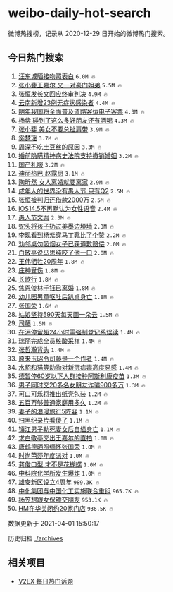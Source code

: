 # weibo-daily-hot-search

微博热搜榜，记录从 2020-12-29 日开始的微博热门搜索。

## 今日热门搜索

<!-- BEGIN -->

1. [汪东城晒接吻照表白](https://s.weibo.com/weibo?q=%23%E6%B1%AA%E4%B8%9C%E5%9F%8E%E6%99%92%E6%8E%A5%E5%90%BB%E7%85%A7%E8%A1%A8%E7%99%BD%23&Refer=top) `6.0M 🔥`
1. [张小斐王嘉尔 又一对豪门姐弟](https://s.weibo.com/weibo?q=%E5%BC%A0%E5%B0%8F%E6%96%90%E7%8E%8B%E5%98%89%E5%B0%94%20%E5%8F%88%E4%B8%80%E5%AF%B9%E8%B1%AA%E9%97%A8%E5%A7%90%E5%BC%9F&Refer=top) `5.5M 🔥`
1. [张恒发长文回应终审判决](https://s.weibo.com/weibo?q=%23%E5%BC%A0%E6%81%92%E5%8F%91%E9%95%BF%E6%96%87%E5%9B%9E%E5%BA%94%E7%BB%88%E5%AE%A1%E5%88%A4%E5%86%B3%23&Refer=top) `4.9M 🔥`
1. [云南新增23例无症状感染者](https://s.weibo.com/weibo?q=%23%E4%BA%91%E5%8D%97%E6%96%B0%E5%A2%9E23%E4%BE%8B%E6%97%A0%E7%97%87%E7%8A%B6%E6%84%9F%E6%9F%93%E8%80%85%23&Refer=top) `4.4M 🔥`
1. [明年我国将全面普及道路客运电子客票](https://s.weibo.com/weibo?q=%23%E6%98%8E%E5%B9%B4%E6%88%91%E5%9B%BD%E5%B0%86%E5%85%A8%E9%9D%A2%E6%99%AE%E5%8F%8A%E9%81%93%E8%B7%AF%E5%AE%A2%E8%BF%90%E7%94%B5%E5%AD%90%E5%AE%A2%E7%A5%A8%23&Refer=top) `4.3M 🔥`
1. [杨紫 碰到了这么多好朋友还有酒喝](https://s.weibo.com/weibo?q=%E6%9D%A8%E7%B4%AB%20%E7%A2%B0%E5%88%B0%E4%BA%86%E8%BF%99%E4%B9%88%E5%A4%9A%E5%A5%BD%E6%9C%8B%E5%8F%8B%E8%BF%98%E6%9C%89%E9%85%92%E5%96%9D&Refer=top) `4.3M 🔥`
1. [张小斐 美女不要总扯肩带](https://s.weibo.com/weibo?q=%E5%BC%A0%E5%B0%8F%E6%96%90%20%E7%BE%8E%E5%A5%B3%E4%B8%8D%E8%A6%81%E6%80%BB%E6%89%AF%E8%82%A9%E5%B8%A6&Refer=top) `3.9M 🔥`
1. [奚梦瑶](https://s.weibo.com/weibo?q=%E5%A5%9A%E6%A2%A6%E7%91%B6&Refer=top) `3.7M 🔥`
1. [周深不吃土豆丝的原因](https://s.weibo.com/weibo?q=%23%E5%91%A8%E6%B7%B1%E4%B8%8D%E5%90%83%E5%9C%9F%E8%B1%86%E4%B8%9D%E7%9A%84%E5%8E%9F%E5%9B%A0%23&Refer=top) `3.3M 🔥`
1. [婚前隐瞒精神病史法院支持撤销婚姻](https://s.weibo.com/weibo?q=%23%E5%A9%9A%E5%89%8D%E9%9A%90%E7%9E%92%E7%B2%BE%E7%A5%9E%E7%97%85%E5%8F%B2%E6%B3%95%E9%99%A2%E6%94%AF%E6%8C%81%E6%92%A4%E9%94%80%E5%A9%9A%E5%A7%BB%23&Refer=top) `3.2M 🔥`
1. [国产礼服](https://s.weibo.com/weibo?q=%E5%9B%BD%E4%BA%A7%E7%A4%BC%E6%9C%8D&Refer=top) `3.2M 🔥`
1. [迪丽热巴 赵露思](https://s.weibo.com/weibo?q=%E8%BF%AA%E4%B8%BD%E7%83%AD%E5%B7%B4%20%E8%B5%B5%E9%9C%B2%E6%80%9D&Refer=top) `3.1M 🔥`
1. [陶昕然 女人离婚就要离家](https://s.weibo.com/weibo?q=%E9%99%B6%E6%98%95%E7%84%B6%20%E5%A5%B3%E4%BA%BA%E7%A6%BB%E5%A9%9A%E5%B0%B1%E8%A6%81%E7%A6%BB%E5%AE%B6&Refer=top) `2.9M 🔥`
1. [成年人的世界没有愚人节 只有Q2](https://s.weibo.com/weibo?q=%E6%88%90%E5%B9%B4%E4%BA%BA%E7%9A%84%E4%B8%96%E7%95%8C%E6%B2%A1%E6%9C%89%E6%84%9A%E4%BA%BA%E8%8A%82%20%E5%8F%AA%E6%9C%89Q2&Refer=top) `2.5M 🔥`
1. [张恒被判归还借款2000万](https://s.weibo.com/weibo?q=%23%E5%BC%A0%E6%81%92%E8%A2%AB%E5%88%A4%E5%BD%92%E8%BF%98%E5%80%9F%E6%AC%BE2000%E4%B8%87%23&Refer=top) `2.5M 🔥`
1. [iOS14.5不再默认为女性语音](https://s.weibo.com/weibo?q=%23iOS14.5%E4%B8%8D%E5%86%8D%E9%BB%98%E8%AE%A4%E4%B8%BA%E5%A5%B3%E6%80%A7%E8%AF%AD%E9%9F%B3%23&Refer=top) `2.4M 🔥`
1. [愚人节文案](https://s.weibo.com/weibo?q=%23%E6%84%9A%E4%BA%BA%E8%8A%82%E6%96%87%E6%A1%88%23&Refer=top) `2.3M 🔥`
1. [蛇头将孩子扔过美墨边境墙](https://s.weibo.com/weibo?q=%23%E8%9B%87%E5%A4%B4%E5%B0%86%E5%AD%A9%E5%AD%90%E6%89%94%E8%BF%87%E7%BE%8E%E5%A2%A8%E8%BE%B9%E5%A2%83%E5%A2%99%23&Refer=top) `2.3M 🔥`
1. [李现看到杨紫穿马丁靴比了个赞](https://s.weibo.com/weibo?q=%23%E6%9D%8E%E7%8E%B0%E7%9C%8B%E5%88%B0%E6%9D%A8%E7%B4%AB%E7%A9%BF%E9%A9%AC%E4%B8%81%E9%9D%B4%E6%AF%94%E4%BA%86%E4%B8%AA%E8%B5%9E%23&Refer=top) `2.2M 🔥`
1. [劝邻桌勿吸烟女子已获道歉赔偿](https://s.weibo.com/weibo?q=%23%E5%8A%9D%E9%82%BB%E6%A1%8C%E5%8B%BF%E5%90%B8%E7%83%9F%E5%A5%B3%E5%AD%90%E5%B7%B2%E8%8E%B7%E9%81%93%E6%AD%89%E8%B5%94%E5%81%BF%23&Refer=top) `2.0M 🔥`
1. [白敬亭说马思纯咬了他一口](https://s.weibo.com/weibo?q=%23%E7%99%BD%E6%95%AC%E4%BA%AD%E8%AF%B4%E9%A9%AC%E6%80%9D%E7%BA%AF%E5%92%AC%E4%BA%86%E4%BB%96%E4%B8%80%E5%8F%A3%23&Refer=top) `2.0M 🔥`
1. [王伟牺牲20周年](https://s.weibo.com/weibo?q=%23%E7%8E%8B%E4%BC%9F%E7%89%BA%E7%89%B220%E5%91%A8%E5%B9%B4%23&Refer=top) `1.8M 🔥`
1. [庄神受伤](https://s.weibo.com/weibo?q=%E5%BA%84%E7%A5%9E%E5%8F%97%E4%BC%A4&Refer=top) `1.8M 🔥`
1. [长歌行](https://s.weibo.com/weibo?q=%E9%95%BF%E6%AD%8C%E8%A1%8C&Refer=top) `1.8M 🔥`
1. [焦恩俊林千钰已离婚](https://s.weibo.com/weibo?q=%E7%84%A6%E6%81%A9%E4%BF%8A%E6%9E%97%E5%8D%83%E9%92%B0%E5%B7%B2%E7%A6%BB%E5%A9%9A&Refer=top) `1.8M 🔥`
1. [幼儿园男童呕吐后趴桌身亡](https://s.weibo.com/weibo?q=%23%E5%B9%BC%E5%84%BF%E5%9B%AD%E7%94%B7%E7%AB%A5%E5%91%95%E5%90%90%E5%90%8E%E8%B6%B4%E6%A1%8C%E8%BA%AB%E4%BA%A1%23&Refer=top) `1.8M 🔥`
1. [张国荣](https://s.weibo.com/weibo?q=%E5%BC%A0%E5%9B%BD%E8%8D%A3&Refer=top) `1.6M 🔥`
1. [姑娘坚持590天每天画一朵云](https://s.weibo.com/weibo?q=%E5%A7%91%E5%A8%98%E5%9D%9A%E6%8C%81590%E5%A4%A9%E6%AF%8F%E5%A4%A9%E7%94%BB%E4%B8%80%E6%9C%B5%E4%BA%91&Refer=top) `1.5M 🔥`
1. [司藤](https://s.weibo.com/weibo?q=%E5%8F%B8%E8%97%A4&Refer=top) `1.5M 🔥`
1. [在沪停留超24小时需强制登记系误读](https://s.weibo.com/weibo?q=%23%E5%9C%A8%E6%B2%AA%E5%81%9C%E7%95%99%E8%B6%8524%E5%B0%8F%E6%97%B6%E9%9C%80%E5%BC%BA%E5%88%B6%E7%99%BB%E8%AE%B0%E7%B3%BB%E8%AF%AF%E8%AF%BB%23&Refer=top) `1.4M 🔥`
1. [瑞丽完成全员核酸采样](https://s.weibo.com/weibo?q=%23%E7%91%9E%E4%B8%BD%E5%AE%8C%E6%88%90%E5%85%A8%E5%91%98%E6%A0%B8%E9%85%B8%E9%87%87%E6%A0%B7%23&Refer=top) `1.4M 🔥`
1. [张哲瀚背头](https://s.weibo.com/weibo?q=%23%E5%BC%A0%E5%93%B2%E7%80%9A%E8%83%8C%E5%A4%B4%23&Refer=top) `1.4M 🔥`
1. [原来玉昭令司藤是一个作者](https://s.weibo.com/weibo?q=%23%E5%8E%9F%E6%9D%A5%E7%8E%89%E6%98%AD%E4%BB%A4%E5%8F%B8%E8%97%A4%E6%98%AF%E4%B8%80%E4%B8%AA%E4%BD%9C%E8%80%85%23&Refer=top) `1.4M 🔥`
1. [水貂和猫等动物对新冠病毒高度易感](https://s.weibo.com/weibo?q=%23%E6%B0%B4%E8%B2%82%E5%92%8C%E7%8C%AB%E7%AD%89%E5%8A%A8%E7%89%A9%E5%AF%B9%E6%96%B0%E5%86%A0%E7%97%85%E6%AF%92%E9%AB%98%E5%BA%A6%E6%98%93%E6%84%9F%23&Refer=top) `1.4M 🔥`
1. [德暂停60岁以下人群接种阿斯利康疫苗](https://s.weibo.com/weibo?q=%E5%BE%B7%E6%9A%82%E5%81%9C60%E5%B2%81%E4%BB%A5%E4%B8%8B%E4%BA%BA%E7%BE%A4%E6%8E%A5%E7%A7%8D%E9%98%BF%E6%96%AF%E5%88%A9%E5%BA%B7%E7%96%AB%E8%8B%97&Refer=top) `1.3M 🔥`
1. [男子同时交20多名女朋友诈骗900多万](https://s.weibo.com/weibo?q=%E7%94%B7%E5%AD%90%E5%90%8C%E6%97%B6%E4%BA%A420%E5%A4%9A%E5%90%8D%E5%A5%B3%E6%9C%8B%E5%8F%8B%E8%AF%88%E9%AA%97900%E5%A4%9A%E4%B8%87&Refer=top) `1.3M 🔥`
1. [可口可乐将推出纸壳包装](https://s.weibo.com/weibo?q=%E5%8F%AF%E5%8F%A3%E5%8F%AF%E4%B9%90%E5%B0%86%E6%8E%A8%E5%87%BA%E7%BA%B8%E5%A3%B3%E5%8C%85%E8%A3%85&Refer=top) `1.2M 🔥`
1. [五百万够普通家庭用多久](https://s.weibo.com/weibo?q=%23%E4%BA%94%E7%99%BE%E4%B8%87%E5%A4%9F%E6%99%AE%E9%80%9A%E5%AE%B6%E5%BA%AD%E7%94%A8%E5%A4%9A%E4%B9%85%23&Refer=top) `1.2M 🔥`
1. [妻子的浪漫旅行5阵容](https://s.weibo.com/weibo?q=%23%E5%A6%BB%E5%AD%90%E7%9A%84%E6%B5%AA%E6%BC%AB%E6%97%85%E8%A1%8C5%E9%98%B5%E5%AE%B9%23&Refer=top) `1.1M 🔥`
1. [扫黑纪录片看傻了](https://s.weibo.com/weibo?q=%23%E6%89%AB%E9%BB%91%E7%BA%AA%E5%BD%95%E7%89%87%E7%9C%8B%E5%82%BB%E4%BA%86%23&Refer=top) `1.1M 🔥`
1. [镇江男子勒死妻女后自缢身亡](https://s.weibo.com/weibo?q=%E9%95%87%E6%B1%9F%E7%94%B7%E5%AD%90%E5%8B%92%E6%AD%BB%E5%A6%BB%E5%A5%B3%E5%90%8E%E8%87%AA%E7%BC%A2%E8%BA%AB%E4%BA%A1&Refer=top) `1.1M 🔥`
1. [求白敬亭交出王嘉尔的直拍](https://s.weibo.com/weibo?q=%23%E6%B1%82%E7%99%BD%E6%95%AC%E4%BA%AD%E4%BA%A4%E5%87%BA%E7%8E%8B%E5%98%89%E5%B0%94%E7%9A%84%E7%9B%B4%E6%8B%8D%23&Refer=top) `1.0M 🔥`
1. [唐鹤德晒照缅怀张国荣](https://s.weibo.com/weibo?q=%23%E5%94%90%E9%B9%A4%E5%BE%B7%E6%99%92%E7%85%A7%E7%BC%85%E6%80%80%E5%BC%A0%E5%9B%BD%E8%8D%A3%23&Refer=top) `1.0M 🔥`
1. [时尚芭莎年度派对](https://s.weibo.com/weibo?q=%E6%97%B6%E5%B0%9A%E8%8A%AD%E8%8E%8E%E5%B9%B4%E5%BA%A6%E6%B4%BE%E5%AF%B9&Refer=top) `1.0M 🔥`
1. [龚俊口型 才不是花蝴蝶](https://s.weibo.com/weibo?q=%E9%BE%9A%E4%BF%8A%E5%8F%A3%E5%9E%8B%20%E6%89%8D%E4%B8%8D%E6%98%AF%E8%8A%B1%E8%9D%B4%E8%9D%B6&Refer=top) `1.0M 🔥`
1. [中科院化学所发生爆炸](https://s.weibo.com/weibo?q=%23%E4%B8%AD%E7%A7%91%E9%99%A2%E5%8C%96%E5%AD%A6%E6%89%80%E5%8F%91%E7%94%9F%E7%88%86%E7%82%B8%23&Refer=top) `1.0M 🔥`
1. [雄安新区设立4周年](https://s.weibo.com/weibo?q=%23%E9%9B%84%E5%AE%89%E6%96%B0%E5%8C%BA%E8%AE%BE%E7%AB%8B4%E5%91%A8%E5%B9%B4%23&Refer=top) `989.3K 🔥`
1. [中化集团与中国化工实施联合重组](https://s.weibo.com/weibo?q=%E4%B8%AD%E5%8C%96%E9%9B%86%E5%9B%A2%E4%B8%8E%E4%B8%AD%E5%9B%BD%E5%8C%96%E5%B7%A5%E5%AE%9E%E6%96%BD%E8%81%94%E5%90%88%E9%87%8D%E7%BB%84&Refer=top) `965.7K 🔥`
1. [杨笠想跟女保镖交朋友](https://s.weibo.com/weibo?q=%E6%9D%A8%E7%AC%A0%E6%83%B3%E8%B7%9F%E5%A5%B3%E4%BF%9D%E9%95%96%E4%BA%A4%E6%9C%8B%E5%8F%8B&Refer=top) `953.1K 🔥`
1. [HM在华关闭约20家门店](https://s.weibo.com/weibo?q=%23HM%E5%9C%A8%E5%8D%8E%E5%85%B3%E9%97%AD%E7%BA%A620%E5%AE%B6%E9%97%A8%E5%BA%97%23&Refer=top) `936.5K 🔥`

数据更新于 2021-04-01 15:50:17

<!-- END -->

历史归档 [./archives](./archives)

## 相关项目

- [V2EX 每日热门话题](https://github.com/boojack/v2ex-daily-hot-topic)
